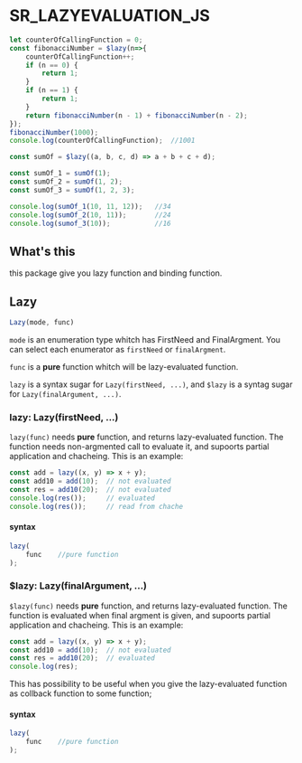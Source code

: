 # SR_LAZYEVALUATION_JS

```js
let counterOfCallingFunction = 0;
const fibonacciNumber = $lazy(n=>{
    counterOfCallingFunction++;
    if (n == 0) {
        return 1;
    }
    if (n == 1) {
        return 1;
    }
    return fibonacciNumber(n - 1) + fibonacciNumber(n - 2);
});
fibonacciNumber(1000);
console.log(counterOfCallingFunction);  //1001
```

```js
const sumOf = $lazy((a, b, c, d) => a + b + c + d);

const sumOf_1 = sumOf(1);
const sumOf_2 = sumOf(1, 2);
const sumOf_3 = sumOf(1, 2, 3);

console.log(sumOf_1(10, 11, 12));   //34
console.log(sumOf_2(10, 11));       //24
console.log(sumof_3(10));           //16
```

## What's this

this package give you lazy function and binding function.

## Lazy

```js
Lazy(mode, func)
```

`mode` is an enumeration type whitch has FirstNeed and FinalArgment. You can select each enumerator as `firstNeed` or `finalArgment`.

`func` is a **pure** function whitch will be lazy-evaluated function.

`lazy` is a syntax sugar for `Lazy(firstNeed, ...)`, and `$lazy` is a syntag sugar for `Lazy(finalArgument, ...)`.

### lazy: Lazy(firstNeed, ...)

`lazy(func)` needs **pure** function, and returns lazy-evaluated function. The function needs non-argmented call to evaluate it, and supoorts partial application and chacheing. This is an example:

```js
const add = lazy((x, y) => x + y);
const add10 = add(10);  // not evaluated
const res = add10(20);  // not evaluated
console.log(res());     // evaluated
console.log(res());     // read from chache
```

#### syntax

```js
lazy(
    func    //pure function
);
```

### $lazy: Lazy(finalArgument, ...)

`$lazy(func)` needs **pure** function, and returns lazy-evaluated function. The function is evaluated when final argment is given, and supoorts partial application and chacheing. This is an example:

```js
const add = lazy((x, y) => x + y);
const add10 = add(10);  // not evaluated
const res = add10(20);  // evaluated
console.log(res);
```

This has possibility to be useful when you give the lazy-evaluated function as collback function to some function;

#### syntax

```js
lazy(
    func    //pure function
);
```

